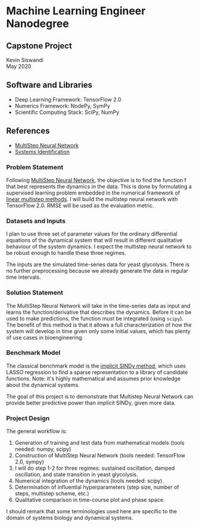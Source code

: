 # Machine Learning Engineer Nanodegree
## Capstone Project
Kevin Siswandi  
May 2020

## Software and Libraries

* Deep Learning Framework: TensorFlow 2.0
* Numerics Framework: NodePy, SymPy
* Scientific Computing Stack: SciPy, NumPy

## References

* [MultiStep Neural Network](https://maziarraissi.github.io/research/7_multistep_neural_networks/)
* [Systems Identification](https://www.mathworks.com/help/ident/gs/about-system-identification.html)


### Problem Statement

Following [MultiStep Neural Network](https://maziarraissi.github.io/research/7_multistep_neural_networks/), the objective is to find the function f that best represents the dynamics in the data. This is done by formulating a supervised learning problem embedded in the numerical framework of [linear multistep methods](https://en.wikipedia.org/wiki/Linear_multistep_method). I will build the multistep neural network with TensorFlow 2.0. RMSE will be used as the evaluation metric.

### Datasets and Inputs

I plan to use three set of parameter values for the ordinary differential equations of the dynamical system that will result in different qualitative behaviour of the system dynamics. I expect the multistep neural network to be robust enough to handle these three regimes.

The inputs are the simulated time-series data for yeast glycolysis. There is no further preprocessing because we already generate the data in regular time intervals.

### Solution Statement

The MultiStep Neural Network will take in the time-series data as input and learns the function/derivative that describes the dynamics. Before it can be used to make predictions, the function must be integrated (using `scipy`). The benefit of this method is that it allows a full characterization of how the system will develop in time given only some initial values, which has plenty of use cases in bioengineering.

### Benchmark Model

The classical benchmark model is the [implicit SINDy method](https://ieeexplore.ieee.org/stamp/stamp.jsp?arnumber=7809160), which uses LASSO regression to find a sparse representation to a library of candidate functions. Note: it's highly mathematical and assumes prior knowledge about the dynamical systems.

The goal of this project is to demonstrate that Multistep Neural Network can provide better predictive power than implicit SINDy, given more data.


### Project Design

The general workflow is:
1. Generation of training and test data from mathematical models (tools needed: numpy, scipy)
2. Construction of MultiStep Neural Network (tools needed: TensorFlow 2.0, sympy)
3. I will do step 1-2 for three regimes: sustained oscillation, damped oscillation, and state transition in yeast glycolysis.
4. Numerical integration of the dynamics (tools needed: scipy).
5. Determination of influential hyperparameters (step size, number of steps, multistep scheme, etc.)
6. Qualitative comparison in time-course plot and phase space.

I should remark that some terminologies used here are specific to the domain of systems biology and dynamical systems.
